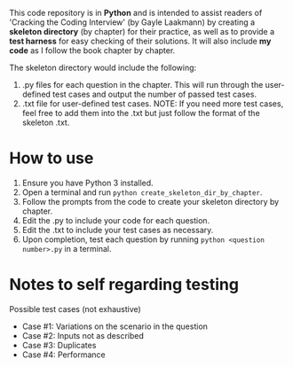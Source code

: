 This code repository is in <b>Python</b> and is intended to assist readers of 'Cracking the Coding Interview' (by Gayle Laakmann) by creating a <b>skeleton directory</b> (by chapter) for their practice, as well as to provide a <b>test harness</b> for easy checking of their solutions. It will also include <b>my code</b> as I follow the book chapter by chapter.

The skeleton directory would include the following:  
1. .py files for each question in the chapter. This will run through the user-defined test cases and output the number of passed test cases.
2. .txt file for user-defined test cases. NOTE: If you need more test cases, feel free to add them into the .txt but just follow the format of the skeleton .txt.

# How to use
1. Ensure you have Python 3 installed.
2. Open a terminal and run `python create_skeleton_dir_by_chapter`.
3. Follow the prompts from the code to create your skeleton directory by chapter.
4. Edit the .py to include your code for each question.
5. Edit the .txt to include your test cases as necessary.
6. Upon completion, test each question by running `python <question number>.py` in a terminal.


# Notes to self regarding testing
Possible test cases (not exhaustive)  
- Case #1: Variations on the scenario in the question
- Case #2: Inputs not as described
- Case #3: Duplicates
- Case #4: Performance
